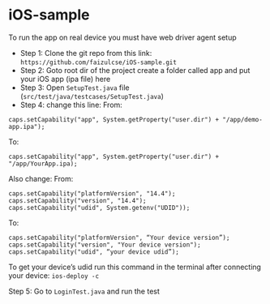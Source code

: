 # iOS-sample
To run the app on real device you must have web driver agent setup
* Step 1: Clone the git repo from this link: `https://github.com/faizulcse/iOS-sample.git`
* Step 2: Goto root dir of the project create a folder called app and put your iOS app (ipa file) here
* Step 3: Open `SetupTest.java` file (`src/test/java/testcases/SetupTest.java`)
* Step 4: change this line:
From:
```
caps.setCapability("app", System.getProperty("user.dir") + "/app/demo-app.ipa");
```
To:
```
caps.setCapability("app", System.getProperty("user.dir") + "/app/YourApp.ipa);
```
Also change:
From:
```
caps.setCapability("platformVersion", "14.4");
caps.setCapability("version", "14.4");
caps.setCapability("udid", System.getenv("UDID"));
```
To:
```
caps.setCapability("platformVersion", “Your device version”);
caps.setCapability("version", "Your device version");
caps.setCapability("udid", “your device udid”);
```

To get your device’s udid run this command in the terminal after connecting your device: `ios-deploy -c`

Step 5: Go to `LoginTest.java` and run the test

